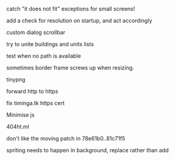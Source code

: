 
catch "it does not fit" exceptions for small screens!

add a check for resolution on startup, and act accordingly

custom dialog scrollbar

try to unite buildings and units lists

test when no path is available

sometimes border frame screws up when resizing.

tinypng

forward http to https

fix timinga.tk https cert

Minimise js

404ht.ml

don't like the moving patch in 78e61b0..81c71f5

spriting needs to happen in background, replace rather than add
